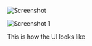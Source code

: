 ![Screenshot ](https://github.com/muskangithub/Facebook-Clone/assets/104638878/55c700f7-3bb0-429d-ab34-273c98c8f9ce)


![Screenshot 1](https://github.com/muskangithub/Facebook-Clone/assets/104638878/3f52c9fb-1b6e-4176-95de-54660b02c75e)

This is how the UI looks like
